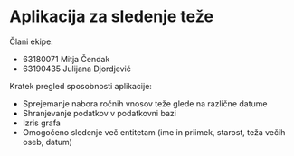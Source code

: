 # Aplikacija za sledenje teže

Člani ekipe:
* 63180071 Mitja Čendak
* 63190435 Julijana Djordjević

Kratek pregled sposobnosti aplikacije:
* Sprejemanje nabora ročnih vnosov teže glede na različne datume
* Shranjevanje podatkov v podatkovni bazi
* Izris grafa
* Omogočeno sledenje več entitetam (ime in priimek, starost, teža večih oseb, datum)
